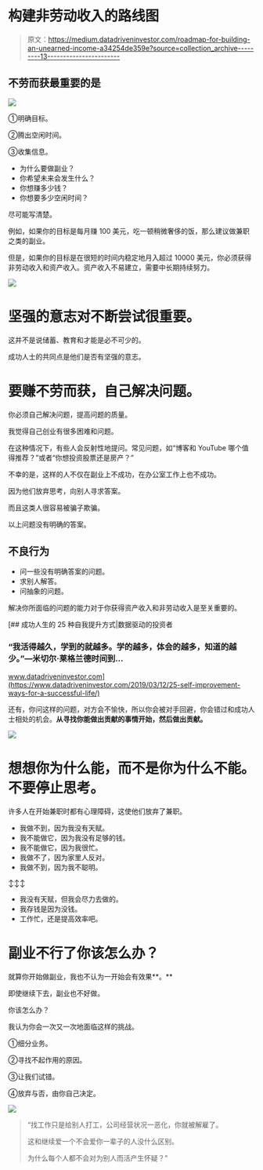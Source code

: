# 构建非劳动收入的路线图

> 原文：<https://medium.datadriveninvestor.com/roadmap-for-building-an-unearned-income-a34254de359e?source=collection_archive---------13----------------------->

## 不劳而获最重要的是

![](img/f5a20055c18926cd40a2a4669871b6f4.png)

①明确目标。

②腾出空闲时间。

③收集信息。

*   为什么要做副业？
*   你希望未来会发生什么？
*   你想赚多少钱？
*   你想要多少空闲时间？

尽可能写清楚。

例如，如果你的目标是每月赚 100 美元，吃一顿稍微奢侈的饭，那么建议做兼职之类的副业。

但是，如果你的目标是在很短的时间内稳定地月入超过 10000 美元，你必须获得非劳动收入和资产收入。资产收入不易建立，需要中长期持续努力。

![](img/8e69babf361aae645b27680d5f8e7c81.png)

# 坚强的意志对不断尝试很重要。

这并不是说储蓄、教育和才能是必不可少的。

成功人士的共同点是他们是否有坚强的意志。

# 要赚不劳而获，自己解决问题。

你必须自己解决问题，提高问题的质量。

我觉得自己创业有很多困难和问题。

在这种情况下，有些人会反射性地提问。常见问题，如“博客和 YouTube 哪个值得推荐？”或者“你想投资股票还是房产？”

不幸的是，这样的人不仅在副业上不成功，在办公室工作上也不成功。

因为他们放弃思考，向别人寻求答案。

而且这类人很容易被骗子欺骗。

以上问题没有明确的答案。

## 不良行为

*   问一些没有明确答案的问题。
*   求别人解答。
*   问抽象的问题。

解决你所面临的问题的能力对于你获得资产收入和非劳动收入是至关重要的。

[](https://www.datadriveninvestor.com/2019/03/12/25-self-improvement-ways-for-a-successful-life/) [## 成功人生的 25 种自我提升方式|数据驱动的投资者

### “我活得越久，学到的就越多。学的越多，体会的越多，知道的越少。”―米切尔·莱格兰德时间到…

www.datadriveninvestor.com](https://www.datadriveninvestor.com/2019/03/12/25-self-improvement-ways-for-a-successful-life/) 

还有，你问这样的问题，对方会不愉快，所以你会被对手回避，你会错过和成功人士相处的机会。**从寻找你能做出贡献的事情开始，然后做出贡献。**

![](img/5c92e27df50ff5bb23de4c38e004821b.png)

# 想想你为什么能，而不是你为什么不能。不要停止思考。

许多人在开始兼职时都有心理障碍，这使他们放弃了兼职。

*   我做不到，因为我没有天赋。
*   我不能做它，因为我没有足够的钱。
*   我不能做它，因为我很忙。
*   我做不了，因为家里人反对。
*   我做不到，因为我不聪明。

↕️↕️↕️

*   我没有天赋，但我会尽力去做的。
*   我存钱是因为没钱。
*   工作忙，还是提高效率吧。

# 副业不行了你该怎么办？

就算你开始做副业，我也不认为一开始会有效果**。**

即使继续下去，副业也不好做。

你该怎么办？

我认为你会一次又一次地面临这样的挑战。

①细分业务。

②寻找不起作用的原因。

③让我们试错。

④放弃与否，由你自己决定。

![](img/92c6f8869f2eac5fceb75ffea0b9aed3.png)

> “找工作只是给别人打工，公司经营状况一恶化，你就被解雇了。
> 
> 这和继续爱一个不会爱你一辈子的人没什么区别。
> 
> 为什么每个人都不会对为别人而活产生怀疑？"